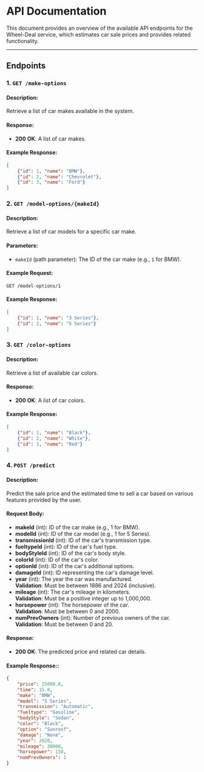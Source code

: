 # API Documentation

This document provides an overview of the available API endpoints for the Wheel-Deal service, which estimates car sale prices and provides related functionality.

---

## Endpoints

### 1. `GET /make-options`
#### Description:
Retrieve a list of car makes available in the system.

#### Response:
- **200 OK**: A list of car makes.

#### Example Response:
```json
[
    {"id": 1, "name": "BMW"},
    {"id": 2, "name": "Chevrolet"},
    {"id": 3, "name": "Ford"}
]
```

### 2. `GET /model-options/{makeId}`
#### Description:
Retrieve a list of car models for a specific car make.

#### Parameters:
- `makeId` (path parameter): The ID of the car make (e.g., `1` for BMW).

#### Example Request:
```http
GET /model-options/1
```
#### Example Response:
```json
[
    {"id": 1, "name": "3 Series"},
    {"id": 2, "name": "5 Series"}
]
```
### 3. `GET /color-options`
#### Description:
Retrieve a list of available car colors.

#### Response:
- **200 OK**: A list of car colors.

#### Example Response:
```json
[
    {"id": 1, "name": "Black"},
    {"id": 2, "name": "White"},
    {"id": 3, "name": "Red"}
]
```

### 4. `POST /predict`
#### Description:
Predict the sale price and the estimated time to sell a car based on various features provided by the user.

#### Request Body:
- **makeId** (int): ID of the car make (e.g., 1 for BMW).
- **modelId** (int): ID of the car model (e.g., 1 for 5 Series).
- **transmissionId** (int): ID of the car's transmission type.
- **fueltypeId** (int): ID of the car's fuel type.
- **bodyStyleId** (int): ID of the car's body style.
- **colorId** (int): ID of the car's color.
- **optionId** (int): ID of the car's additional options.
- **damageId** (int): ID representing the car's damage level.
- **year** (int): The year the car was manufactured.  
  **Validation**: Must be between 1886 and 2024 (inclusive).
- **mileage** (int): The car's mileage in kilometers.  
  **Validation**: Must be a positive integer up to 1,000,000.
- **horsepower** (int): The horsepower of the car.  
  **Validation**: Must be between 0 and 2000.
- **numPrevOwners** (int): Number of previous owners of the car.  
  **Validation**: Must be between 0 and 20.


#### Response:
- **200 OK**: The predicted price and related car details.



#### Example Response::
```json
{
    "price": 25000.0,
    "time": 15.0,
    "make": "BMW",
    "model": "5 Series",
    "transmission": "Automatic",
    "fueltype": "Gasoline",
    "bodyStyle": "Sedan",
    "color": "Black",
    "option": "Sunroof",
    "damage": "None",
    "year": 2020,
    "mileage": 30000,
    "horsepower": 150,
    "numPrevOwners": 1
}
```